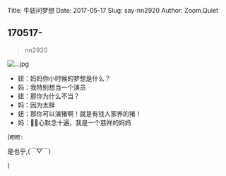 Title: 牛妞问梦想
Date: 2017-05-17
Slug: say-nn2920
Author: Zoom.Quiet


## 170517-
> nn2920


![...jpg](http://momoko.zoomquiet.top/niuniu-albums/nn2017/170517-nn2920.jpeg?imageView2/2/w/360)


- 妞：妈妈你小时候的梦想是什么？
- 妈：我特别想当一个演员
- 妞：那你为什么不当？
- 妈：因为太胖
- 妞：那你可以演猪啊！就是有钱人家养的猪！
- 妈：😤😫心默念十遍，我是一个慈祥的妈妈

(`粑粑:` 

是也乎,(￣▽￣)


)
